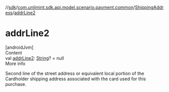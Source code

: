 //[sdk](../../../index.md)/[com.unlimint.sdk.api.model.scenario.payment.common](../index.md)/[ShippingAddress](index.md)/[addrLine2](addr-line2.md)



# addrLine2  
[androidJvm]  
Content  
val [addrLine2](addr-line2.md): [String](https://kotlinlang.org/api/latest/jvm/stdlib/kotlin/-string/index.html)? = null  
More info  


Second line of the street address or equivalent local portion of the Cardholder shipping address associated with the card used for this purchase.

  




